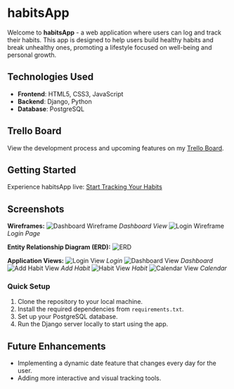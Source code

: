 # habitsApp

Welcome to **habitsApp** - a web application where users can log and track their habits. This app is designed to help users build healthy habits and break unhealthy ones, promoting a lifestyle focused on well-being and personal growth.

## Technologies Used
- **Frontend**: HTML5, CSS3, JavaScript
- **Backend**: Django, Python
- **Database**: PostgreSQL

## Trello Board
View the development process and upcoming features on my [Trello Board](https://trello.com/invite/b/B5yfz1iM/a2fa4af8051120ebbfc53819e3a5a12a/habits-app).

## Getting Started
Experience habitsApp live: [Start Tracking Your Habits]("")

## Screenshots

**Wireframes:**
![Dashboard Wireframe](https://i.imgur.com/mxPI4os.png)
*Dashboard View*
![Login Wireframe](https://i.imgur.com/tDgxYg2.png)
*Login Page*

**Entity Relationship Diagram (ERD):**
![ERD](https://i.imgur.com/S3cIhDd.png)

**Application Views:**
![Login View](https://imgur.com/EhTy7P7.png)
*Login*
![Dashboard View](https://imgur.com/YToelyZ.png)
*Dashboard*
![Add Habit View](https://imgur.com/ZFyGby4.png)
*Add Habit*
![Habit View](https://imgur.com/WJbLlOs.png)
*Habit*
![Calendar View](https://imgur.com/fwWHB6J.png)
*Calendar*

### Quick Setup
1. Clone the repository to your local machine.
2. Install the required dependencies from `requirements.txt`.
3. Set up your PostgreSQL database.
4. Run the Django server locally to start using the app.

## Future Enhancements
- Implementing a dynamic date feature that changes every day for the user.
- Adding more interactive and visual tracking tools.
